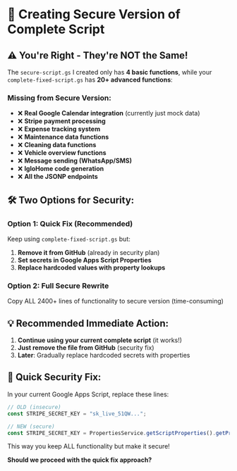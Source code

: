 # 🔄 Creating Secure Version of Complete Script

## ⚠️ **You're Right - They're NOT the Same!**

The `secure-script.gs` I created only has **4 basic functions**, while your `complete-fixed-script.gs` has **20+ advanced functions**:

### **Missing from Secure Version:**
- ❌ **Real Google Calendar integration** (currently just mock data)
- ❌ **Stripe payment processing** 
- ❌ **Expense tracking system**
- ❌ **Maintenance data functions**
- ❌ **Cleaning data functions** 
- ❌ **Vehicle overview functions**
- ❌ **Message sending (WhatsApp/SMS)**
- ❌ **IgloHome code generation**
- ❌ **All the JSONP endpoints**

## 🛠️ **Two Options for Security:**

### **Option 1: Quick Fix (Recommended)**
Keep using `complete-fixed-script.gs` but:
1. **Remove it from GitHub** (already in security plan)
2. **Set secrets in Google Apps Script Properties**
3. **Replace hardcoded values with property lookups**

### **Option 2: Full Secure Rewrite** 
Copy ALL 2400+ lines of functionality to secure version (time-consuming)

## 💡 **Recommended Immediate Action:**

1. **Continue using your current complete script** (it works!)
2. **Just remove the file from GitHub** (security fix)
3. **Later**: Gradually replace hardcoded secrets with properties

## 🔧 **Quick Security Fix:**

In your current Google Apps Script, replace these lines:
```javascript
// OLD (insecure)
const STRIPE_SECRET_KEY = "sk_live_51QW...";

// NEW (secure) 
const STRIPE_SECRET_KEY = PropertiesService.getScriptProperties().getProperty('STRIPE_SECRET_KEY');
```

This way you keep ALL functionality but make it secure!

**Should we proceed with the quick fix approach?**
